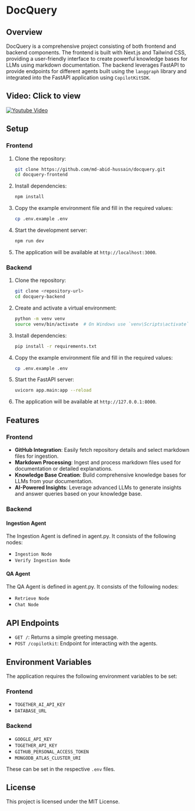 # DocQuery

## Overview

DocQuery is a comprehensive project consisting of both frontend and backend components. The frontend is built with Next.js and Tailwind CSS, providing a user-friendly interface to create powerful knowledge bases for LLMs using markdown documentation. The backend leverages FastAPI to provide endpoints for different agents built using the `langgraph` library and integrated into the FastAPI application using `CopilotKitSDK`.

## Video: Click to view

[![Youtube Video](https://img.youtube.com/vi/nYDthsB8d7I/maxresdefault.jpg)](https://youtu.be/nYDthsB8d7I?si=uOEHGZB2A7DRpMsn)

## Setup

### Frontend

1. Clone the repository:

    ```sh
    git clone https://github.com/md-abid-hussain/docquery.git
    cd docquery-frontend
    ```

2. Install dependencies:

    ```sh
    npm install
    ```

3. Copy the example environment file and fill in the required values:

    ```sh
    cp .env.example .env
    ```

4. Start the development server:

    ```sh
    npm run dev
    ```

5. The application will be available at `http://localhost:3000`.

### Backend

1. Clone the repository:

    ```sh
    git clone <repository-url>
    cd docquery-backend
    ```

2. Create and activate a virtual environment:

    ```sh
    python -m venv venv
    source venv/bin/activate  # On Windows use `venv\Scripts\activate`
    ```

3. Install dependencies:

    ```sh
    pip install -r requirements.txt
    ```

4. Copy the example environment file and fill in the required values:

    ```sh
    cp .env.example .env
    ```

5. Start the FastAPI server:

    ```sh
    uvicorn app.main:app --reload
    ```

6. The application will be available at `http://127.0.0.1:8000`.

## Features

### Frontend

- **GitHub Integration**: Easily fetch repository details and select markdown files for ingestion.
- **Markdown Processing**: Ingest and process markdown files used for documentation or detailed explanations.
- **Knowledge Base Creation**: Build comprehensive knowledge bases for LLMs from your documentation.
- **AI-Powered Insights**: Leverage advanced LLMs to generate insights and answer queries based on your knowledge base.

### Backend

#### Ingestion Agent

The Ingestion Agent is defined in agent.py. It consists of the following nodes:

- `Ingestion Node`
- `Verify Ingestion Node`

#### QA Agent

The QA Agent is defined in agent.py. It consists of the following nodes:

- `Retrieve Node`
- `Chat Node`

## API Endpoints

- `GET /`: Returns a simple greeting message.
- `POST /copilotkit`: Endpoint for interacting with the agents.

## Environment Variables

The application requires the following environment variables to be set:

### Frontend

- `TOGETHER_AI_API_KEY`
- `DATABASE_URL`

### Backend

- `GOOGLE_API_KEY`
- `TOGETHER_API_KEY`
- `GITHUB_PERSONAL_ACCESS_TOKEN`
- `MONGODB_ATLAS_CLUSTER_URI`

These can be set in the respective `.env` files.

## License

This project is licensed under the MIT License.
